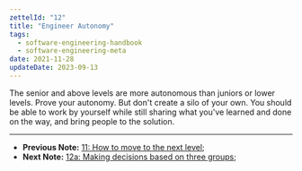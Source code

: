 ```yaml
---
zettelId: "12"
title: "Engineer Autonomy"
tags:
  - software-engineering-handbook
  - software-engineering-meta
date: 2021-11-28
updateDate: 2023-09-13
---
```


The senior and above levels are more autonomous than juniors or lower levels. Prove your autonomy. But don't create a silo of your own. You should be able to work by yourself while still sharing what you've learned and done on the way, and bring people to the solution.

---

- **Previous Note:** [11: How to move to the next level](/notes/11/);
- **Next Note:** [12a: Making decisions based on three groups](/notes/12a/);
